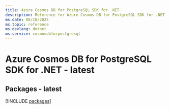 ```yaml
---
title: Azure Cosmos DB for PostgreSQL SDK for .NET
description: Reference for Azure Cosmos DB for PostgreSQL SDK for .NET
ms.date: 08/18/2025
ms.topic: reference
ms.devlang: dotnet
ms.service: cosmosdbforpostgresql
---
```

# Azure Cosmos DB for PostgreSQL SDK for .NET - latest
## Packages - latest
[!INCLUDE [packages](cosmos-db-for-postgresql-index.md)]